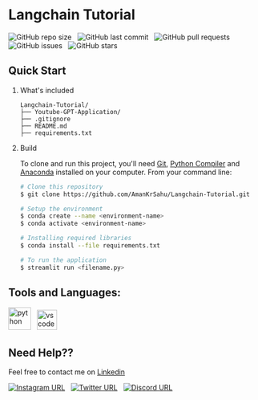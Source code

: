 # Langchain Tutorial

![GitHub repo size](https://img.shields.io/github/repo-size/AmanKrSahu/Langchain-Tutorial?logo=github&style=for-the-badge) &nbsp; ![GitHub last commit](https://img.shields.io/github/last-commit/AmanKrSahu/Langchain-Tutorial?style=for-the-badge&logo=git) &nbsp; ![GitHub pull requests](https://img.shields.io/github/issues-pr/AmanKrSahu/Langchain-Tutorial?style=for-the-badge) &nbsp; ![GitHub issues](https://img.shields.io/github/issues/AmanKrSahu/Langchain-Tutorial?style=for-the-badge) &nbsp; ![GitHub stars](https://img.shields.io/github/stars/AmanKrSahu/Langchain-Tutorial?style=for-the-badge)  
## Quick Start

1. What's included

    ```
    Langchain-Tutorial/
    ├── Youtube-GPT-Application/
    ├── .gitignore
    ├── README.md
    ├── requirements.txt
    ```

2. Build

    To clone and run this project, you'll need [Git](https://git-scm.com/), [Python Compiler](https://www.python.org/) and [Anaconda](https://anaconda.org/) installed on your computer. From your command line:

    ```bash
    # Clone this repository
    $ git clone https://github.com/AmanKrSahu/Langchain-Tutorial.git

    # Setup the environment
    $ conda create --name <environment-name>
    $ conda activate <environment-name>

    # Installing required libraries
    $ conda install --file requirements.txt

    # To run the application
    $ streamlit run <filename.py>
    ```

## Tools and Languages:


<img src="https://cdn.jsdelivr.net/gh/devicons/devicon/icons/python/python-original.svg" alt="python" height="45" width="45"/> &nbsp; <img src="https://cdn.jsdelivr.net/gh/devicons/devicon/icons/vscode/vscode-original.svg" alt="vscode" height="40" width="40"/>    

## Need Help??

Feel free to contact me on [Linkedin](https://www.linkedin.com/in/aman-kumar-sahu-88773123a/)

[![Instagram URL](https://img.shields.io/badge/Instagram-E4405F?style=for-the-badge&logo=instagram&logoColor=white)](https://www.instagram.com/itz.amansahu/) &nbsp; [![Twitter URL](https://img.shields.io/badge/Twitter-1DA1F2?style=for-the-badge&logo=twitter&logoColor=white)](https://twitter.com/itzamansahu) &nbsp; [![Discord URL](https://img.shields.io/badge/Discord-7289DA?style=for-the-badge&logo=discord&logoColor=white)](discordapp.com/users/539751578866024479)
